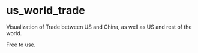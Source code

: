 # us_world_trade

Visualization of Trade between US and China, as well as US and rest of the world.  

Free to use. 
